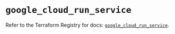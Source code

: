 # `google_cloud_run_service`

Refer to the Terraform Registry for docs: [`google_cloud_run_service`](https://registry.terraform.io/providers/hashicorp/google/5.38.0/docs/resources/cloud_run_service).
